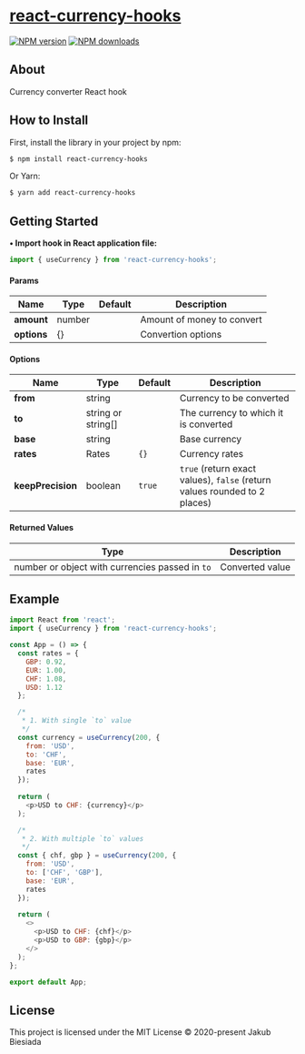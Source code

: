 # [react-currency-hooks](https://github.com/jb1905/react-currency-hooks)

[![NPM version](http://img.shields.io/npm/v/react-currency-hooks.svg?style=flat-square)](https://www.npmjs.com/package/react-currency-hooks)
[![NPM downloads](http://img.shields.io/npm/dm/react-currency-hooks.svg?style=flat-square)](https://www.npmjs.com/package/react-currency-hooks)

## About
Currency converter React hook

## How to Install
First, install the library in your project by npm:
```sh
$ npm install react-currency-hooks
```

Or Yarn:
```sh
$ yarn add react-currency-hooks
```

## Getting Started
**• Import hook in React application file:**
```js
import { useCurrency } from 'react-currency-hooks';
```

#### Params
Name | Type | Default | Description
-|-|-|-
**amount** | number | ` ` | Amount of money to convert
**options** | {} | ` ` | Convertion options

#### Options
Name | Type | Default | Description
-|-|-|-
**from** | string | ` ` | Currency to be converted
**to** | string or string[] | ` ` | The currency to which it is converted
**base** | string | ` ` | Base currency
**rates** | Rates | `{}` | Currency rates
**keepPrecision** | boolean | `true` | `true` (return exact values), `false` (return values rounded to 2 places)

#### Returned Values
Type | Description
-|-
number or object with currencies passed in `to` | Converted value

## Example
```js
import React from 'react';
import { useCurrency } from 'react-currency-hooks';

const App = () => {
  const rates = {
    GBP: 0.92,
    EUR: 1.00,
    CHF: 1.08,
    USD: 1.12
  };

  /*
   * 1. With single `to` value
   */
  const currency = useCurrency(200, {
    from: 'USD',
    to: 'CHF',
    base: 'EUR',
    rates
  });
  
  return (
    <p>USD to CHF: {currency}</p>
  );

  /*
   * 2. With multiple `to` values
   */
  const { chf, gbp } = useCurrency(200, {
    from: 'USD',
    to: ['CHF', 'GBP'],
    base: 'EUR',
    rates
  });
  
  return (
    <>
      <p>USD to CHF: {chf}</p>
      <p>USD to GBP: {gbp}</p>
    </>
  );
};

export default App;
```

## License
This project is licensed under the MIT License © 2020-present Jakub Biesiada
